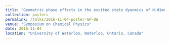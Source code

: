 ```yaml
---
title: "Geometric phase effects in the excited state dyanmics of N-dimensional linear vibronic coupling model"
collection: posters
permalink: /talks/2016-11-04-poster-GP-UW
venue: "Symposium on Chemical Physics"
date: 2016-11-04
location: "University of Waterloo, Waterloo, Ontario, Canada"
---
```

